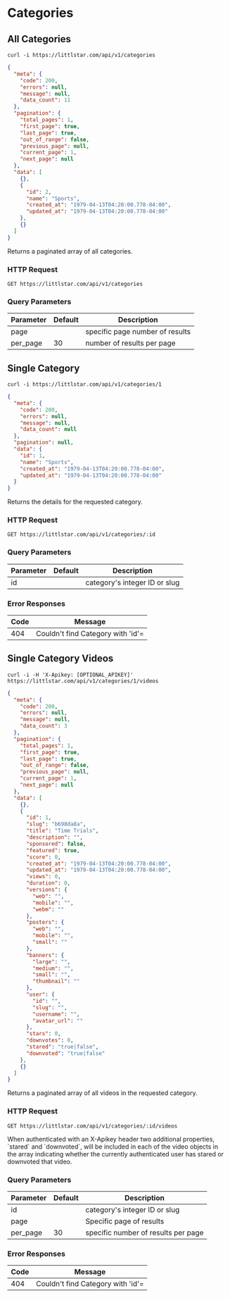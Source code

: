 # Categories

## All Categories

<!-- example request -->
```shell
curl -i https://littlstar.com/api/v1/categories
```

<!-- example response -->
```json
{
  "meta": {
    "code": 200,
    "errors": null,
    "message": null,
    "data_count": 11
  },
  "pagination": {
    "total_pages": 1,
    "first_page": true,
    "last_page": true,
    "out_of_range": false,
    "previous_page": null,
    "current_page": 1,
    "next_page": null
  },
  "data": [
    {},
    {
      "id": 2,
      "name": "Sports",
      "created_at": "1979-04-13T04:20:00.778-04:00",
      "updated_at": "1979-04-13T04:20:00.778-04:00"
    },
    {}
  ]
}
```

Returns a paginated array of all categories.

### HTTP Request

`GET https://littlstar.com/api/v1/categories`

### Query Parameters

Parameter | Default | Description
--------- | ------- | -----------
page      |         | specific page number of results
per_page  | 30      | number of results per page


## Single Category

<!-- example request -->
```shell
curl -i https://littlstar.com/api/v1/categories/1
```

<!-- example response -->
```json
{
  "meta": {
    "code": 200,
    "errors": null,
    "message": null,
    "data_count": null
  },
  "pagination": null,
  "data": {
    "id": 1,
    "name": "Sports",
    "created_at": "1979-04-13T04:20:00.778-04:00",
    "updated_at": "1979-04-13T04:20:00.778-04:00"
  }
}
```

Returns the details for the requested category.

### HTTP Request

`GET https://littlstar.com/api/v1/categories/:id`

### Query Parameters

Parameter | Default | Description
--------- | ------- | -----------
id        |         | category's integer ID or slug

### Error Responses

Code | Message
---- | -------
404  | Couldn't find Category with 'id'=


## Single Category Videos

<!-- example request -->
```shell
curl -i -H 'X-Apikey: [OPTIONAL_APIKEY]' https://littlstar.com/api/v1/categories/1/videos
```

<!-- example response-->
```json
{
  "meta": {
    "code": 200,
    "errors": null,
    "message": null,
    "data_count": 3
  },
  "pagination": {
    "total_pages": 1,
    "first_page": true,
    "last_page": true,
    "out_of_range": false,
    "previous_page": null,
    "current_page": 1,
    "next_page": null
  },
  "data": [
    {},
    {
      "id": 1,
      "slug": "b698da8a",
      "title": "Time Trials",
      "description": "",
      "sponsored": false,
      "featured": true,
      "score": 0,
      "created_at": "1979-04-13T04:20:00.778-04:00",
      "updated_at": "1979-04-13T04:20:00.778-04:00",
      "views": 0,
      "duration": 0,
      "versions": {
        "web": "",
        "mobile": "",
        "webm": ""
      },
      "posters": {
        "web": "",
        "mobile": "",
        "small": ""
      },
      "banners": {
        "large": "",
        "medium": "",
        "small": "",
        "thumbnail": ""
      },
      "user": {
        "id": "",
        "slug": "",
        "username": "",
        "avatar_url": ""
      },
      "stars": 0,
      "downvotes": 0,
      "stared": "true|false",
      "downvoted": "true|false"
    },
    {}
  ]
}
```

Returns a paginated array of all videos in the requested category.

### HTTP Request

`GET https://littlstar.com/api/v1/categories/:id/videos`

<aside class="notice">
When authenticated with an X-Apikey header two additional properties, `stared` and `downvoted`, will be included in each of the video objects in the array indicating whether the currently authenticated user has stared or downvoted that video.
</aside>

### Query Parameters

Parameter | Default | Description
--------- | ------- | -----------
id        |         | category's integer ID or slug
page      |         | Specific page of results
per_page  | 30      | specific number of results per page

### Error Responses

Code | Message
---- | -------
404  | Couldn't find Category with 'id'=

